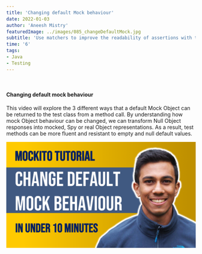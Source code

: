 ```yaml
---
title: 'Changing default Mock behaviour'
date: 2022-01-03
author: 'Aneesh Mistry'
featuredImage: ../images/085_changeDefaultMock.jpg
subtitle: 'Use matchers to improve the readability of assertions with the assertJ library'
time: '6'
tags:
- Java
- Testing
---
```


<br>
<h4>Changing default mock behaviour</h4>
<p>

This video will explore the 3 different ways that a default Mock Object can be returned to the test class from a method call.
By understanding how mock Object behaviour can be changed, we can transform Null Object responses into mocked, Spy or real Object representations. 
As a result, test methods can be more fluent and resistant to empty and null default values. 

[![YouTube video link](../images/085_changeDefaultMock.jpg)]()
</p>
